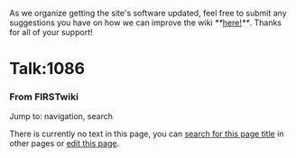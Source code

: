 As we organize getting the site's software updated, feel free to submit any
suggestions you have on how we can improve the wiki
_**_[here!](/index.php/User:Hallry/Suggestions "User:Hallry/Suggestions"
)_**_. Thanks for all of your support!

# Talk:1086

### From FIRSTwiki

Jump to: navigation, search

There is currently no text in this page, you can [search for this page
title](/index.php/Special:Search/1086 "Special:Search/1086" ) in other pages
or [edit this
page](http://www.firstwiki.net/index.php?title=Talk:1086&action=edit
"http://www.firstwiki.net/index.php?title=Talk:1086&action=edit" ).

